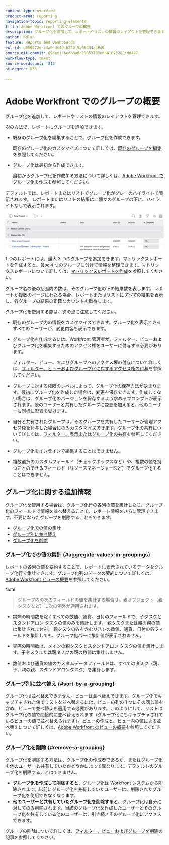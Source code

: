 ```yaml
---
content-type: overview
product-area: reporting
navigation-topic: reporting-elements
title: Adobe Workfront でのグループの概要
description: グループ化を追加して、レポートやリストの情報のレイアウトを管理できます。
author: Nolan
feature: Reports and Dashboards
exl-id: d050372e-c4a0-4c49-b220-5b35334ab8d0
source-git-commit: 69dec186cdb8a6d29853703edb41073282cdd447
workflow-type: tm+mt
source-wordcount: '813'
ht-degree: 85%

---
```


# Adobe Workfront でのグループの概要

<!-- Audited: 11/2024 -->

<!--(NOTE: This article was supposed to be replaced by "Groupings overview", but decided to keep this here because this is linked in too many places. "Create groupings" and "Edit existing groupings" have been added also (with videos) to replace portions of the old content here.)-->

グループ化を追加して、レポートやリストの情報のレイアウトを管理できます。

次の方法で、レポートにグループを追加できます。

* 既存のグループ化を編集することで、グループ化を作成できます。

  既存のグループ化のカスタマイズについて詳しくは、[既存のグループを編集](../../../reports-and-dashboards/reports/reporting-elements/edit-existing-groupings.md)を参照してください。

* グループ化は最初から作成できます。

  最初からグループ化を作成する方法について詳しくは、[Adobe Workfront でグループ化を作成](../../../reports-and-dashboards/reports/reporting-elements/create-groupings.md)を参照してください。

デフォルトでは、レポートまたはリストでグループ化がグレーのハイライトで表示されます。 レポートまたはリストの結果は、個々のグループの下に、ハイライトなしで表示されます。

![ グループ化の例 ](assets/grouping-example-blue.png)

1 つのレポートには、最大 3 つのグループを追加できます。マトリックスレポートを作成すると、最大 4 つのグループに分けて情報を整理できます。マトリックスレポートについて詳しくは、[マトリックスレポートを作成](../../../reports-and-dashboards/reports/creating-and-managing-reports/create-matrix-report.md)を参照してください。

グループ名の後の括弧内の数は、そのグループ化の下の結果数を表します。レポートが複数のページにわたる場合、レポートまたはリストに&#x200B;*すべて*&#x200B;の結果を表示し、各グループの結果の正確なカウントを取得します。

グループ化を使用する際は、次の点に注意してください。

* 既存のグループ内の情報をカスタマイズできます。グループ化を表示できるすべてのユーザーが、変更内容も表示できます。
* グループ化を作成するには、Workfront 管理者が、フィルター、ビューおよびグループ化を編集するためのアクセス権をユーザーに付与する必要があります。

  フィルター、ビュー、およびグループへのアクセス権の付与について詳しくは、[フィルター、ビューおよびグループ化に対するアクセス権の付与](../../../administration-and-setup/add-users/configure-and-grant-access/grant-access-fvg.md)を参照してください。

* グループに対する権限のレベルによって、グループ化の保存方法が決まります。最初にグループ化を作成した場合は、変更を保存できます。作成してない場合は、グループ化のバージョンを保存するよう求めるプロンプトが表示されます。他のユーザーと共有したグループに変更を加えると、他のユーザーも同様に影響を受けます。
* 自分と共有されたグループは、そのグループを共有したユーザーが管理アクセス権を付与した場合にのみカスタマイズできます。グループ化の共有について詳しくは、[フィルター、表示またはグループ化の共有](../../../reports-and-dashboards/reports/reporting-elements/share-filter-view-grouping.md)を参照してください。
* グループ化をインラインで編集することはできません。
* 複数選択のカスタムフィールド（チェックボックスなど）や、複数の値を持つことのできるフィールド（リソースマネージャーなど）でグループ化することはできません。

## グループ化に関する追加情報

グループ化を使用する場合は、グループ化行の各列の値を集計したり、グループ化のフィールドで情報を並べ替えることで、レポート情報をさらに管理できます。不要になったグループを削除することもできます。

* [グループ化での値の集計](#aggregate-values-in-groupings)
* [グループ別に並べ替え](#sort-by-a-grouping)
* [グループ化を削除](#remove-a-grouping)

### グループ化での値の集計 {#aggregate-values-in-groupings}

レポートの各列の値を要約することで、レポートに表示されているデータをグループ化行で集計できます。グループ化列のデータの要約について詳しくは、[Adobe Workfront ビューの概要](../../../reports-and-dashboards/reports/reporting-elements/views-overview.md)を参照してください。


>[!NOTE]
>
>> グループ内の次のフィールドの値を集計する場合は、親オブジェクト（親タスクなど）に次の例外が適用されます。
>
>* 実際の時間数を除くすべての数値、通貨、日付のフィールドで、子タスクとスタンドアロン タスクの値のみを集計します。 親タスクまたは親の親の値は集計されません。 親タスクのみを含むリストの数値、通貨、日付の各フィールドを集計しても、グループ化バーに集計値が表示されません。
>
>* 実際の時間数は、メインの親タスクとスタンドアロン タスクの値を集計します。子タスクまたは親タスクの親の数値は集計しません。<!--Examples of Actual hours include Planned/Actual Labor Cost, Planned/Actual Expense Cost, Planned/Actual Cost, and Planned Hours.-->
>
>* 数値および通貨の値のカスタムデータフィールドは、すべてのタスク（親、子、親の親、スタンドアロンタスク）を集計します。


### グループ別に並べ替え {#sort-by-a-grouping}

グループ化は並べ替えできません。ビューは並べ替えできます。グループ化でキャプチャされた値でリストを並べ替えるには、ビューの列の 1 つにその同じ値を含め、ビューで並べ替えを適用する必要があります。このようにして、リストはグループ化の値で間接的に並べ替えられます（グループ化にもキャプチャされているビューの値で並べ替えられます）。ビューの作成と、ビュー内の値による並べ替えについて詳しくは、[Adobe Workfront のビューの概要](../../../reports-and-dashboards/reports/reporting-elements/views-overview.md)を参照してください。

### グループ化を削除 {#remove-a-grouping}

グループ化を削除する方法は、グループ化の作成者であるか、またはグループ化を他のユーザーと共有していたかどうかによって異なります。デフォルトのグループ化を削除することはできません。

* **グループ化を作成して削除すると**、グループ化は Workfront システムから削除されます。以前にグループ化を共有していたユーザーは、削除されたグループ化を使用できなくなります。
* **他のユーザーと共有していたグループ化を削除すると**、グループ化は自分に対してのみ削除されます。当該のグループ化を作成したユーザーとそのグループ化を共有している他のユーザーは、引き続きそのグループ化にアクセスできます。

グループの削除について詳しくは、[フィルター、ビューおよびグループを削除](../../../reports-and-dashboards/reports/reporting-elements/remove-filters-views-groupings.md)の記事を参照してください。


<!--Original note

The following exceptions apply for parent objects (for example, parent tasks) when you are aggregating values for the following fields in groupings:
All the number and currency fields except Actual Hours (for example, Planned/ Actual Labor Cost, Planned/ Actual Expense Cost, Planned/ Actual Cost, Planned Hours) aggregate only the values for the children tasks, and standalone tasks. They do not aggregate the values for the parent tasks or parents of parents.
Actual Hours aggregate the values for the main parent and the standalone tasks; they do not aggregate the numbers for the parents of parent tasks or the children tasks.
Custom data fields for number and currency values aggregate all tasks: parents, children, parents of parents, and standalone tasks.

-->